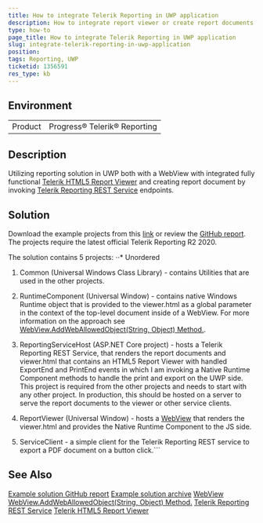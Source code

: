 ```yaml
---
title: How to integrate Telerik Reporting in UWP application
description: How to integrate report viewer or create report documents in UWP application
type: how-to
page_title: How to integrate Telerik Reporting in UWP application
slug: integrate-telerik-reporting-in-uwp-application
position: 
tags: Reporting, UWP
ticketid: 1356591
res_type: kb
---
```


## Environment
<table>
	<tbody>
		<tr>
			<td>Product</td>
			<td>Progress® Telerik® Reporting</td>
		</tr>
	</tbody>
</table>


## Description
Utilizing reporting solution in UWP both with a WebView with integrated fully functional [Telerik HTML5 Report Viewer](https://docs.telerik.com/reporting/html5-report-viewer) and creating report document by invoking [Telerik Reporting REST Service](https://docs.telerik.com/reporting/telerik-reporting-rest-conception) endpoints.
## Solution
Download the example projects from this [link](https://github.com/telerik/reporting-docs/raw/master/knowledge-base/resources/Telerik.Reporting.UWP.Examples.zip) or review the [GitHub report](https://github.com/telerik/reporting-samples/tree/master/Telerik.Reporting.UWP.Examples). The projects require the latest official Telerik Reporting R2 2020.

The solution contains 5 projects:
⋅⋅* Unordered
1. Common (Universal Windows Class Library) - contains Utilities that are used in the other projects.

2. RuntimeComponent (Universal Window) - contains native Windows Runtime object that is provided to the viewer.html as a global parameter in the context of the top-level document inside of a WebView.  For more information on the approach see [WebView.AddWebAllowedObject(String, Object) Method.](https://docs.microsoft.com/en-us/uwp/api/windows.ui.xaml.controls.webview.addweballowedobject?view=winrt-19041#Windows_UI_Xaml_Controls_WebView_AddWebAllowedObject_System_String_System_Object_).

3. ReportingServiceHost (ASP.NET Core project) - hosts a Telerik Reporting REST Service, that renders the report documents and viewer.html that contains an HTML5 Report Viewer with handled ExportEnd and PrintEnd events in which I am invoking a Native Runtime Component methods to handle the print and export on the UWP side. This project is required from the other projects and needs to start with any other project. In production, this should be hosted on a server to serve the report documents to the viewer or other service clients. 

4. ReportViewer (Universal Window) - hosts a [WebView](https://docs.microsoft.com/en-us/uwp/api/windows.ui.xaml.controls.webview?view=winrt-19041) that renders the viewer.html and provides the Native Runtime Component to the JS side.

5. ServiceClient - a simple client for the Telerik Reporting REST service to export a PDF document on a button click.```

## See Also
[Example solution GitHub report](https://github.com/telerik/reporting-samples/tree/master/Telerik.Reporting.UWP.Examples)
[Example solution archive](https://github.com/telerik/reporting-docs/raw/master/knowledge-base/resources/Telerik.Reporting.UWP.Examples.zip)
[WebView](https://docs.microsoft.com/en-us/uwp/api/windows.ui.xaml.controls.webview?view=winrt-19041)
[WebView.AddWebAllowedObject(String, Object) Method.](https://docs.microsoft.com/en-us/uwp/api/windows.ui.xaml.controls.webview.addweballowedobject?view=winrt-19041#Windows_UI_Xaml_Controls_WebView_AddWebAllowedObject_System_String_System_Object_)
[Telerik Reporting REST Service](https://docs.telerik.com/reporting/telerik-reporting-rest-conception)
[Telerik HTML5 Report Viewer](https://docs.telerik.com/reporting/html5-report-viewer)
